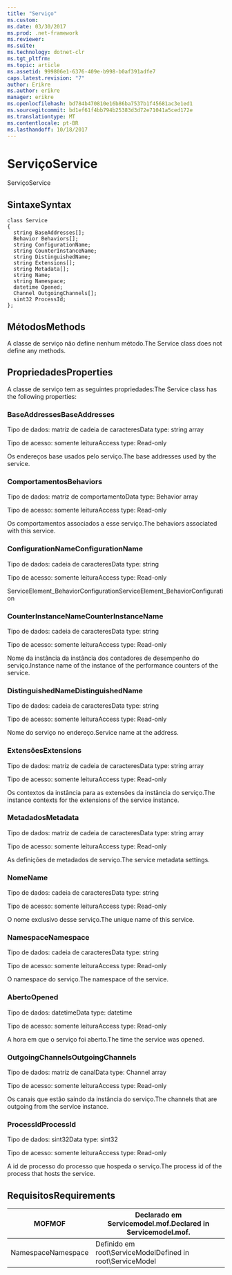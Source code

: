 ```yaml
---
title: "Serviço"
ms.custom: 
ms.date: 03/30/2017
ms.prod: .net-framework
ms.reviewer: 
ms.suite: 
ms.technology: dotnet-clr
ms.tgt_pltfrm: 
ms.topic: article
ms.assetid: 999806e1-6376-409e-b998-b0af391adfe7
caps.latest.revision: "7"
author: Erikre
ms.author: erikre
manager: erikre
ms.openlocfilehash: bd784b470810e16b86ba7537b1f45681ac3e1ed1
ms.sourcegitcommit: bd1ef61f4bb794b25383d3d72e71041a5ced172e
ms.translationtype: MT
ms.contentlocale: pt-BR
ms.lasthandoff: 10/18/2017
---
```

# <a name="service"></a><span data-ttu-id="23aa4-102">Serviço</span><span class="sxs-lookup"><span data-stu-id="23aa4-102">Service</span></span>
<span data-ttu-id="23aa4-103">Serviço</span><span class="sxs-lookup"><span data-stu-id="23aa4-103">Service</span></span>  
  
## <a name="syntax"></a><span data-ttu-id="23aa4-104">Sintaxe</span><span class="sxs-lookup"><span data-stu-id="23aa4-104">Syntax</span></span>  
  
```  
class Service  
{  
  string BaseAddresses[];  
  Behavior Behaviors[];  
  string ConfigurationName;  
  string CounterInstanceName;  
  string DistinguishedName;  
  string Extensions[];  
  string Metadata[];  
  string Name;  
  string Namespace;  
  datetime Opened;  
  Channel OutgoingChannels[];  
  sint32 ProcessId;  
};  
```  
  
## <a name="methods"></a><span data-ttu-id="23aa4-105">Métodos</span><span class="sxs-lookup"><span data-stu-id="23aa4-105">Methods</span></span>  
 <span data-ttu-id="23aa4-106">A classe de serviço não define nenhum método.</span><span class="sxs-lookup"><span data-stu-id="23aa4-106">The Service class does not define any methods.</span></span>  
  
## <a name="properties"></a><span data-ttu-id="23aa4-107">Propriedades</span><span class="sxs-lookup"><span data-stu-id="23aa4-107">Properties</span></span>  
 <span data-ttu-id="23aa4-108">A classe de serviço tem as seguintes propriedades:</span><span class="sxs-lookup"><span data-stu-id="23aa4-108">The Service class has the following properties:</span></span>  
  
### <a name="baseaddresses"></a><span data-ttu-id="23aa4-109">BaseAddresses</span><span class="sxs-lookup"><span data-stu-id="23aa4-109">BaseAddresses</span></span>  
 <span data-ttu-id="23aa4-110">Tipo de dados: matriz de cadeia de caracteres</span><span class="sxs-lookup"><span data-stu-id="23aa4-110">Data type: string array</span></span>  
  
 <span data-ttu-id="23aa4-111">Tipo de acesso: somente leitura</span><span class="sxs-lookup"><span data-stu-id="23aa4-111">Access type: Read-only</span></span>  
  
 <span data-ttu-id="23aa4-112">Os endereços base usados pelo serviço.</span><span class="sxs-lookup"><span data-stu-id="23aa4-112">The base addresses used by the service.</span></span>  
  
### <a name="behaviors"></a><span data-ttu-id="23aa4-113">Comportamentos</span><span class="sxs-lookup"><span data-stu-id="23aa4-113">Behaviors</span></span>  
 <span data-ttu-id="23aa4-114">Tipo de dados: matriz de comportamento</span><span class="sxs-lookup"><span data-stu-id="23aa4-114">Data type: Behavior array</span></span>  
  
 <span data-ttu-id="23aa4-115">Tipo de acesso: somente leitura</span><span class="sxs-lookup"><span data-stu-id="23aa4-115">Access type: Read-only</span></span>  
  
 <span data-ttu-id="23aa4-116">Os comportamentos associados a esse serviço.</span><span class="sxs-lookup"><span data-stu-id="23aa4-116">The behaviors associated with this service.</span></span>  
  
### <a name="configurationname"></a><span data-ttu-id="23aa4-117">ConfigurationName</span><span class="sxs-lookup"><span data-stu-id="23aa4-117">ConfigurationName</span></span>  
 <span data-ttu-id="23aa4-118">Tipo de dados: cadeia de caracteres</span><span class="sxs-lookup"><span data-stu-id="23aa4-118">Data type: string</span></span>  
  
 <span data-ttu-id="23aa4-119">Tipo de acesso: somente leitura</span><span class="sxs-lookup"><span data-stu-id="23aa4-119">Access type: Read-only</span></span>  
  
 <span data-ttu-id="23aa4-120">ServiceElement_BehaviorConfiguration</span><span class="sxs-lookup"><span data-stu-id="23aa4-120">ServiceElement_BehaviorConfiguration</span></span>  
  
### <a name="counterinstancename"></a><span data-ttu-id="23aa4-121">CounterInstanceName</span><span class="sxs-lookup"><span data-stu-id="23aa4-121">CounterInstanceName</span></span>  
 <span data-ttu-id="23aa4-122">Tipo de dados: cadeia de caracteres</span><span class="sxs-lookup"><span data-stu-id="23aa4-122">Data type: string</span></span>  
  
 <span data-ttu-id="23aa4-123">Tipo de acesso: somente leitura</span><span class="sxs-lookup"><span data-stu-id="23aa4-123">Access type: Read-only</span></span>  
  
 <span data-ttu-id="23aa4-124">Nome da instância da instância dos contadores de desempenho do serviço.</span><span class="sxs-lookup"><span data-stu-id="23aa4-124">Instance name of the instance of the performance counters of the service.</span></span>  
  
### <a name="distinguishedname"></a><span data-ttu-id="23aa4-125">DistinguishedName</span><span class="sxs-lookup"><span data-stu-id="23aa4-125">DistinguishedName</span></span>  
 <span data-ttu-id="23aa4-126">Tipo de dados: cadeia de caracteres</span><span class="sxs-lookup"><span data-stu-id="23aa4-126">Data type: string</span></span>  
  
 <span data-ttu-id="23aa4-127">Tipo de acesso: somente leitura</span><span class="sxs-lookup"><span data-stu-id="23aa4-127">Access type: Read-only</span></span>  
  
 <span data-ttu-id="23aa4-128">Nome do serviço no endereço.</span><span class="sxs-lookup"><span data-stu-id="23aa4-128">Service name at the address.</span></span>  
  
### <a name="extensions"></a><span data-ttu-id="23aa4-129">Extensões</span><span class="sxs-lookup"><span data-stu-id="23aa4-129">Extensions</span></span>  
 <span data-ttu-id="23aa4-130">Tipo de dados: matriz de cadeia de caracteres</span><span class="sxs-lookup"><span data-stu-id="23aa4-130">Data type: string array</span></span>  
  
 <span data-ttu-id="23aa4-131">Tipo de acesso: somente leitura</span><span class="sxs-lookup"><span data-stu-id="23aa4-131">Access type: Read-only</span></span>  
  
 <span data-ttu-id="23aa4-132">Os contextos da instância para as extensões da instância do serviço.</span><span class="sxs-lookup"><span data-stu-id="23aa4-132">The instance contexts for the extensions of the service instance.</span></span>  
  
### <a name="metadata"></a><span data-ttu-id="23aa4-133">Metadados</span><span class="sxs-lookup"><span data-stu-id="23aa4-133">Metadata</span></span>  
 <span data-ttu-id="23aa4-134">Tipo de dados: matriz de cadeia de caracteres</span><span class="sxs-lookup"><span data-stu-id="23aa4-134">Data type: string array</span></span>  
  
 <span data-ttu-id="23aa4-135">Tipo de acesso: somente leitura</span><span class="sxs-lookup"><span data-stu-id="23aa4-135">Access type: Read-only</span></span>  
  
 <span data-ttu-id="23aa4-136">As definições de metadados de serviço.</span><span class="sxs-lookup"><span data-stu-id="23aa4-136">The service metadata settings.</span></span>  
  
### <a name="name"></a><span data-ttu-id="23aa4-137">Nome</span><span class="sxs-lookup"><span data-stu-id="23aa4-137">Name</span></span>  
 <span data-ttu-id="23aa4-138">Tipo de dados: cadeia de caracteres</span><span class="sxs-lookup"><span data-stu-id="23aa4-138">Data type: string</span></span>  
  
 <span data-ttu-id="23aa4-139">Tipo de acesso: somente leitura</span><span class="sxs-lookup"><span data-stu-id="23aa4-139">Access type: Read-only</span></span>  
  
 <span data-ttu-id="23aa4-140">O nome exclusivo desse serviço.</span><span class="sxs-lookup"><span data-stu-id="23aa4-140">The unique name of this service.</span></span>  
  
### <a name="namespace"></a><span data-ttu-id="23aa4-141">Namespace</span><span class="sxs-lookup"><span data-stu-id="23aa4-141">Namespace</span></span>  
 <span data-ttu-id="23aa4-142">Tipo de dados: cadeia de caracteres</span><span class="sxs-lookup"><span data-stu-id="23aa4-142">Data type: string</span></span>  
  
 <span data-ttu-id="23aa4-143">Tipo de acesso: somente leitura</span><span class="sxs-lookup"><span data-stu-id="23aa4-143">Access type: Read-only</span></span>  
  
 <span data-ttu-id="23aa4-144">O namespace do serviço.</span><span class="sxs-lookup"><span data-stu-id="23aa4-144">The namespace of the service.</span></span>  
  
### <a name="opened"></a><span data-ttu-id="23aa4-145">Aberto</span><span class="sxs-lookup"><span data-stu-id="23aa4-145">Opened</span></span>  
 <span data-ttu-id="23aa4-146">Tipo de dados: datetime</span><span class="sxs-lookup"><span data-stu-id="23aa4-146">Data type: datetime</span></span>  
  
 <span data-ttu-id="23aa4-147">Tipo de acesso: somente leitura</span><span class="sxs-lookup"><span data-stu-id="23aa4-147">Access type: Read-only</span></span>  
  
 <span data-ttu-id="23aa4-148">A hora em que o serviço foi aberto.</span><span class="sxs-lookup"><span data-stu-id="23aa4-148">The time the service was opened.</span></span>  
  
### <a name="outgoingchannels"></a><span data-ttu-id="23aa4-149">OutgoingChannels</span><span class="sxs-lookup"><span data-stu-id="23aa4-149">OutgoingChannels</span></span>  
 <span data-ttu-id="23aa4-150">Tipo de dados: matriz de canal</span><span class="sxs-lookup"><span data-stu-id="23aa4-150">Data type: Channel array</span></span>  
  
 <span data-ttu-id="23aa4-151">Tipo de acesso: somente leitura</span><span class="sxs-lookup"><span data-stu-id="23aa4-151">Access type: Read-only</span></span>  
  
 <span data-ttu-id="23aa4-152">Os canais que estão saindo da instância do serviço.</span><span class="sxs-lookup"><span data-stu-id="23aa4-152">The channels that are outgoing from the service instance.</span></span>  
  
### <a name="processid"></a><span data-ttu-id="23aa4-153">ProcessId</span><span class="sxs-lookup"><span data-stu-id="23aa4-153">ProcessId</span></span>  
 <span data-ttu-id="23aa4-154">Tipo de dados: sint32</span><span class="sxs-lookup"><span data-stu-id="23aa4-154">Data type: sint32</span></span>  
  
 <span data-ttu-id="23aa4-155">Tipo de acesso: somente leitura</span><span class="sxs-lookup"><span data-stu-id="23aa4-155">Access type: Read-only</span></span>  
  
 <span data-ttu-id="23aa4-156">A id de processo do processo que hospeda o serviço.</span><span class="sxs-lookup"><span data-stu-id="23aa4-156">The process id of the process that hosts the service.</span></span>  
  
## <a name="requirements"></a><span data-ttu-id="23aa4-157">Requisitos</span><span class="sxs-lookup"><span data-stu-id="23aa4-157">Requirements</span></span>  
  
|<span data-ttu-id="23aa4-158">MOF</span><span class="sxs-lookup"><span data-stu-id="23aa4-158">MOF</span></span>|<span data-ttu-id="23aa4-159">Declarado em Servicemodel.mof.</span><span class="sxs-lookup"><span data-stu-id="23aa4-159">Declared in Servicemodel.mof.</span></span>|  
|---------|-----------------------------------|  
|<span data-ttu-id="23aa4-160">Namespace</span><span class="sxs-lookup"><span data-stu-id="23aa4-160">Namespace</span></span>|<span data-ttu-id="23aa4-161">Definido em root\ServiceModel</span><span class="sxs-lookup"><span data-stu-id="23aa4-161">Defined in root\ServiceModel</span></span>|
